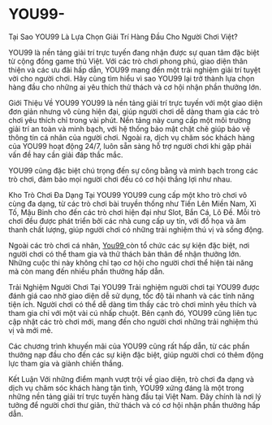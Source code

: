 # YOU99-
Tại Sao YOU99 Là Lựa Chọn Giải Trí Hàng Đầu Cho Người Chơi Việt?

YOU99 là nền tảng giải trí trực tuyến đang nhận được sự quan tâm đặc biệt từ cộng đồng game thủ Việt. Với các trò chơi phong phú, giao diện thân thiện và các ưu đãi hấp dẫn, YOU99 mang đến một trải nghiệm giải trí tuyệt vời cho người chơi. Hãy cùng tìm hiểu vì sao YOU99 lại trở thành lựa chọn hàng đầu cho những ai yêu thích thử thách và cơ hội nhận phần thưởng lớn.

Giới Thiệu Về YOU99
YOU99 là nền tảng giải trí trực tuyến với một giao diện đơn giản nhưng vô cùng hiện đại, giúp người chơi dễ dàng tham gia các trò chơi yêu thích chỉ trong vài phút. Nền tảng này cung cấp một môi trường giải trí an toàn và minh bạch, với hệ thống bảo mật chặt chẽ giúp bảo vệ thông tin cá nhân của người chơi. Ngoài ra, dịch vụ chăm sóc khách hàng của YOU99 hoạt động 24/7, luôn sẵn sàng hỗ trợ người chơi khi gặp phải vấn đề hay cần giải đáp thắc mắc.

YOU99 cũng đặc biệt chú trọng đến sự công bằng và minh bạch trong các trò chơi, đảm bảo mọi người chơi đều có cơ hội thắng lợi như nhau.

Kho Trò Chơi Đa Dạng Tại YOU99
YOU99 cung cấp một kho trò chơi vô cùng đa dạng, từ các trò chơi bài truyền thống như Tiến Lên Miền Nam, Xì Tố, Mậu Binh cho đến các trò chơi hiện đại như Slot, Bắn Cá, Lô Đề. Mỗi trò chơi đều được phát triển bởi các nhà cung cấp uy tín, với đồ họa và âm thanh chất lượng, giúp người chơi có những trải nghiệm thú vị và sống động.

Ngoài các trò chơi cá nhân, <a href=https://you99.site> You99 </a>  còn tổ chức các sự kiện đặc biệt, nơi người chơi có thể tham gia và thử thách bản thân để nhận thưởng lớn. Những cuộc thi này không chỉ tạo cơ hội cho người chơi thể hiện tài năng mà còn mang đến nhiều phần thưởng hấp dẫn.

Trải Nghiệm Người Chơi Tại YOU99
Trải nghiệm người chơi tại YOU99 được đánh giá cao nhờ giao diện dễ sử dụng, tốc độ tải nhanh và các tính năng tiện ích. Người chơi có thể dễ dàng tìm thấy các trò chơi mình yêu thích và tham gia chỉ với một vài cú nhấp chuột. Bên cạnh đó, YOU99 cũng liên tục cập nhật các trò chơi mới, mang đến cho người chơi những trải nghiệm thú vị và mới mẻ.

Các chương trình khuyến mãi của YOU99 cũng rất hấp dẫn, từ các phần thưởng nạp đầu cho đến các sự kiện đặc biệt, giúp người chơi có thêm động lực tham gia và giành chiến thắng.

Kết Luận
Với những điểm mạnh vượt trội về giao diện, trò chơi đa dạng và dịch vụ chăm sóc khách hàng tận tình, YOU99 xứng đáng là một trong những nền tảng giải trí trực tuyến hàng đầu tại Việt Nam. Đây chính là nơi lý tưởng để người chơi thư giãn, thử thách và có cơ hội nhận phần thưởng hấp dẫn.

